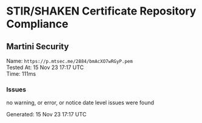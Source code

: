 # STIR/SHAKEN Certificate Repository Compliance

## Martini Security

Name: `https://p.mtsec.me/2884/bmAcXO7wRGyP.pem`\
Tested At: 15 Nov 23 17:17 UTC\
Time: 111ms

### Issues

no warning, or error, or notice date level issues were found

Generated: 15 Nov 23 17:17 UTC